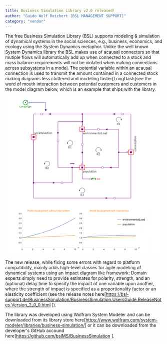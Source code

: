 ```yaml
---
title: Business Simulation Library v2.0 released!
author: "Guido Wolf Reichert [BSL MANAGEMENT SUPPORT]"
category: "vendor"
---
```

The free Business Simulation Library (BSL) supports modeling & simulation of dynamical systems in the social sciences, e.g., business, economics, and ecology using the System Dynamics metaphor. Unlike the well known System Dynamics library the BSL makes use of acausal connectors so that mutiple flows will automatically add up when connected to a stock and mass balance requirements will not be violated when making connections across subsystems in a model. The potential variable within an acausal connection is used to transmit the amount contained in a connected stock making diagrams less cluttered and modeling faster\[LongDash]see the word of mouth interaction between potential customers and customers in the model diagram below, which is an example that ships with the library.

![Alt text](BSL-world-image.png 'BSL-world.png')

The new release, while fixing some errors with regard to platform compatibility, mainly adds high-level classes for agile modeling of dynamical systems using an impact diagram like framework: Domain experts simply need to provide estimates for polarity, strength, and an (optional) delay time to specify the impact of one variable upon another, where the strength of impact is specified as a proportionality factor or an  elasticity coefficient (see the release notes here[https://bsl-support.de/BusinessSimulation/BusinessSimulation.UsersGuide.ReleaseNotes.Version_2_0_0.html ]).

The library was developed using Wolfram System Modeler and can be downloaded from its library store here[https://www.wolfram.com/system-modeler/libraries/business-simulation/] or it can be downloaded from the developer's GitHub accound here[https://github.com/bslMS/BusinessSimulation ].
